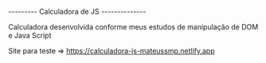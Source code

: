 --------- Calculadora de JS  --------------

Calculadora desenvolvida conforme meus estudos de manipulação de DOM e Java Script

Site para teste =>
https://calculadora-js-mateussmp.netlify.app
